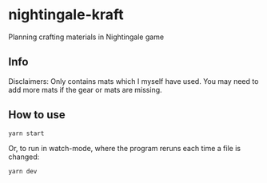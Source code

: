 # nightingale-kraft

Planning crafting materials in Nightingale game

## Info

Disclaimers: Only contains mats which I myself have used. You may need to add more mats if the gear or mats are missing.

## How to use

```shell
yarn start
```

Or, to run in watch-mode, where the program reruns each time a file is changed:

```shell
yarn dev
```

